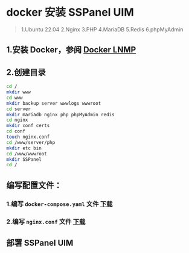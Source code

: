 # docker 安装 SSPanel UIM

> 1.Ubuntu 22.04
> 2.Nginx
> 3.PHP
> 4.MariaDB
> 5.Redis
> 6.phpMyAdmin

## 1.安装 Docker，参阅 [Docker LNMP]()

## 2.创建目录
```bash
cd /
mkdir www
cd www
mkdir backup server wwwlogs wwwroot
cd server
mkdir mariadb nginx php phpMyAdmin redis
cd nginx
mkdir conf certs
cd conf
touch nginx.conf
cd /www/server/php
mkdir etc bin
cd /www/wwwroot
mkdir SSPanel
cd /
```
## 编写配置文件：

### 1.编写 `docker-compose.yaml` 文件 [下载]()

### 2.编写 `nginx.conf` 文件 [下载]()

## 部署 SSPanel UIM

